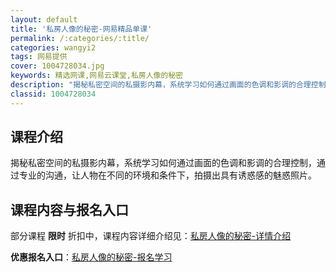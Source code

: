 ```yaml
---
layout: default
title: '私房人像的秘密-网易精品单课'
permalink: /:categories/:title/
categories: wangyi2
tags: 网易提供
cover: 1004728034.jpg
keywords: 精选网课,网易云课堂,私房人像的秘密
description: "揭秘私密空间的私摄影内幕，系统学习如何通过画面的色调和影调的合理控制，通过专业的沟通，让人物在不同的环境和条件下，拍摄出具有诱惑感的魅惑照片。私房人像的秘密"
classid: 1004728034
---
```


## 课程介绍

揭秘私密空间的私摄影内幕，系统学习如何通过画面的色调和影调的合理控制，通过专业的沟通，让人物在不同的环境和条件下，拍摄出具有诱惑感的魅惑照片。

## 课程内容与报名入口

部分课程 **限时** 折扣中，课程内容详细介绍见：[私房人像的秘密-详情介绍](https://study.163.com/course/introduction/1004728034.htm?share=1&shareId=1025206652&utm_campaign=share&utm_medium=iphoneShare&utm_source=&utm_u=1025206652)

**优惠报名入口**：[私房人像的秘密-报名学习](https://study.163.com/course/introduction/1004728034.htm?share=1&shareId=1025206652&utm_campaign=share&utm_medium=iphoneShare&utm_source=&utm_u=1025206652)

